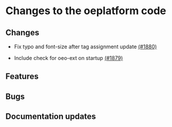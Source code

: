 # Changes to the oeplatform code

## Changes

- Fix typo and font-size after tag assignment update [(#1880)](https://github.com/OpenEnergyPlatform/oeplatform/pull/1880)

- Include check for oeo-ext on startup [(#1879)](https://github.com/OpenEnergyPlatform/oeplatform/pull/1879)


## Features

## Bugs

## Documentation updates
